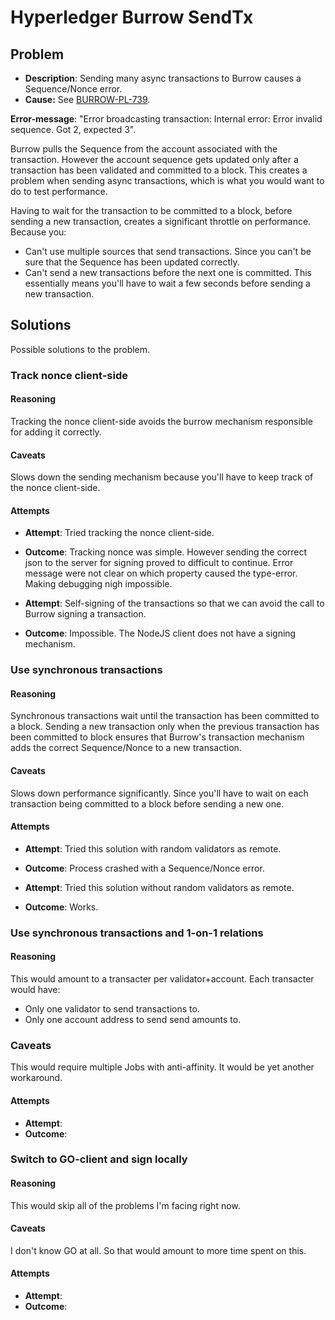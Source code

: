 # Hyperledger Burrow SendTx

## Problem 
- **Description**: Sending many async transactions to Burrow causes a Sequence/Nonce error.
- **Cause:** See [BURROW-PL-739](https://github.com/hyperledger/burrow/pull/739).

**Error-message**: "Error broadcasting transaction: Internal error: Error invalid sequence. Got 2, expected 3".

Burrow pulls the Sequence from the account associated with the transaction. However the account sequence gets updated only after a transaction has been validated and committed to a block.
This creates a problem when sending async transactions, which is what you would want to do to test performance.

Having to wait for the transaction to be committed to a block, before sending a new transaction, creates a significant throttle on performance.
Because you:
- Can't use multiple sources that send transactions. Since you can't be sure that the Sequence has been updated correctly. 
- Can't send a new transactions before the next one is committed. This essentially means you'll have to wait a few seconds before sending a new transaction.

## Solutions
Possible solutions to the problem.

### Track nonce client-side
#### Reasoning
Tracking the nonce client-side avoids the burrow mechanism responsible for adding it correctly.

#### Caveats
Slows down the sending mechanism because you'll have to keep track of the nonce client-side.

#### Attempts
- **Attempt**: Tried tracking the nonce client-side.
- **Outcome**: Tracking nonce was simple. However sending the correct json to the server for signing proved to difficult to continue. Error message were not clear on which property caused the type-error. Making debugging nigh impossible.


- **Attempt**: Self-signing of the transactions so that we can avoid the call to Burrow signing a transaction.
- **Outcome**: Impossible. The NodeJS client does not have a signing mechanism.

### Use synchronous transactions
#### Reasoning 
Synchronous transactions wait until the transaction has been committed to a block.
Sending a new transaction only when the previous transaction has been committed to block ensures that Burrow's transaction mechanism adds the correct Sequence/Nonce to a new transaction.

#### Caveats
Slows down performance significantly. Since you'll have to wait on each transaction being committed to a block before sending a new one.

#### Attempts
- **Attempt**: Tried this solution with random validators as remote.
- **Outcome**: Process crashed with a Sequence/Nonce error.

- **Attempt**: Tried this solution without random validators as remote.
- **Outcome**: Works.

### Use synchronous transactions and 1-on-1 relations
#### Reasoning
This would amount to a transacter per validator+account.
Each transacter would have:
- Only one validator to send transactions to.
- Only one account address to send send amounts to.

### Caveats
This would require multiple Jobs with anti-affinity. It would be yet another workaround.

#### Attempts
- **Attempt**: 
- **Outcome**: 

### Switch to GO-client and sign locally
#### Reasoning
This would skip all of the problems I'm facing right now.

#### Caveats
I don't know GO at all. So that would amount to more time spent on this.

#### Attempts
- **Attempt**: 
- **Outcome**: 

